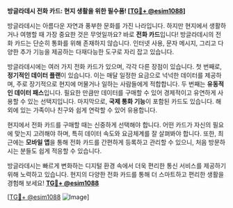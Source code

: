 **방글라데시 전화 카드: 현지 생활을 위한 필수품! [[TG💪+ @esim1088](https://t.me/s/esim1088)]**

방글라데시는 아름다운 자연과 풍부한 문화를 가진 나라입니다. 하지만 현지에서 생활하거나 여행할 때 가장 중요한 것은 무엇일까요? 바로 **전화 카드**입니다! 방글라데시의 전화 카드는 단순히 통화를 위해 존재하지 않습니다. 인터넷 사용, 문자 메시지, 그리고 다양한 추가 기능을 제공하는 다재다능한 도구로 자리 잡고 있습니다.

방글라데시에는 여러 가지 전화 카드가 있으며, 각각 다른 장점이 있습니다. 첫 번째로, **정기적인 데이터 플랜**이 있습니다. 이는 매달 일정한 요금으로 넉넉한 데이터를 제공하며, 주로 장기적으로 현지에 머물거나 일하는 사람들에게 적합합니다. 두 번째는 **유동적인 데이터 패스**입니다. 필요한 만큼만 데이터를 구매할 수 있어 경제적이고 유연하게 사용할 수 있는 선택지입니다. 마지막으로, **국제 통화 기능**이 포함된 카드도 있습니다. 해외에 있는 가족이나 친구와 쉽게 연락할 수 있어 유용합니다.

현지에서 전화 카드를 구매할 때는 신중하게 선택해야 합니다. 어떤 카드가 자신의 필요에 맞는지 고려해야 하며, 특히 데이터 속도와 요금체계를 잘 살펴봐야 합니다. 또한, 최근에는 **모바일 앱**을 통해 전화 카드를 간편하게 등록하고 관리할 수 있으니, 처음 방문하시는 분들도 쉽게 적응할 수 있습니다.

방글라데시는 빠르게 변화하는 디지털 환경 속에서 더욱 편리한 통신 서비스를 제공하기 위해 노력하고 있습니다. 현지의 다양한 전화 카드를 통해 더 스마트하고 편리한 생활을 경험해 보세요! **[TG💪+ @esim1088](https://t.me/s/esim1088)**

[[TG💪+ @esim1088](https://t.me/s/esim1088) ![Image](https://i.postimg.cc/Y0z9fWf4/image.png)]